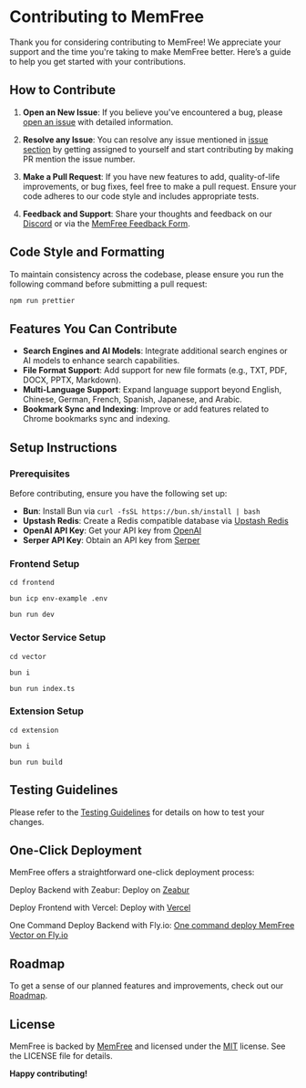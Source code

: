 # Contributing to MemFree

Thank you for considering contributing to MemFree! We appreciate your support and the time you're taking to make MemFree better. Here’s a guide to help you get started with your contributions.

## How to Contribute

1. **Open an New Issue**: If you believe you've encountered a bug, please [open an issue](https://github.com/memfreeme/memfree/issues) with detailed information.

2. **Resolve any Issue**: You can resolve any issue mentioned in [issue section](https://github.com/memfreeme/memfree/issues) by getting assigned to yourself and start contributing by making PR mention the issue number.

3. **Make a Pull Request**: If you have new features to add, quality-of-life improvements, or bug fixes, feel free to make a pull request. Ensure your code adheres to our code style and includes appropriate tests.
4. **Feedback and Support**: Share your thoughts and feedback on our [Discord](https://discord.com/invite/7QqyMSTaRq) or via the [MemFree Feedback Form](https://www.memfree.me/feedback).

## Code Style and Formatting

To maintain consistency across the codebase, please ensure you run the following command before submitting a pull request:

```bash
npm run prettier
```

## Features You Can Contribute

- **Search Engines and AI Models**: Integrate additional search engines or AI models to enhance search capabilities.
- **File Format Support**: Add support for new file formats (e.g., TXT, PDF, DOCX, PPTX, Markdown).
- **Multi-Language Support**: Expand language support beyond English, Chinese, German, French, Spanish, Japanese, and Arabic.
- **Bookmark Sync and Indexing**: Improve or add features related to Chrome bookmarks sync and indexing.

## Setup Instructions

### Prerequisites

Before contributing, ensure you have the following set up:

- **Bun**: Install Bun via `curl -fsSL https://bun.sh/install | bash`
- **Upstash Redis**: Create a Redis compatible database via [Upstash Redis](https://upstash.com/redis)
- **OpenAI API Key**: Get your API key from [OpenAI](https://openai.com)
- **Serper API Key**: Obtain an API key from [Serper](https://serper.dev)

### Frontend Setup

```
cd frontend

bun icp env-example .env

bun run dev
```

### Vector Service Setup

```
cd vector

bun i

bun run index.ts
```

### Extension Setup

```
cd extension

bun i

bun run build
```

## Testing Guidelines

Please refer to the [Testing Guidelines](./frontend/TESTING_GUIDELINES.md) for details on how to test your changes.

## One-Click Deployment

MemFree offers a straightforward one-click deployment process:

Deploy Backend with Zeabur: Deploy on [Zeabur](https://zeabur.com/templates/CE71SC?referralCode=memfree)

Deploy Frontend with Vercel: Deploy with [Vercel](https://vercel.com/new/clone?repository-url=https%3A%2F%2Fgithub.com%2Fmemfreeme%2Fmemfree&env=UPSTASH_REDIS_REST_URL%2CUPSTASH_REDIS_REST_TOKEN%2COPENAI_API_KEY%2CMEMFREE_HOST%2CAUTH_SECRET%2CAPI_TOKEN&envDescription=https%3A%2F%2Fgithub.com%2Fmemfreeme%2Fmemfree%2Fblob%2Fmain%2Ffrontend%2Fenv-example&project-name=memfree&repository-name=memfree&demo-title=MemFree&demo-description=MemFree+%E2%80%93+Hybrid+AI+Search+Engine&demo-url=https%3A%2F%2Fwww.memfree.me%2F&demo-image=https%3A%2F%2Fwww.memfree.me%2Fog.png&root-directory=frontend&teamSlug=parths-projects-9035e642)

One Command Deploy Backend with Fly.io: [One command deploy MemFree Vector on Fly.io](https://www.memfree.me/docs/deploy-memfree-fly-io)

## Roadmap

To get a sense of our planned features and improvements, check out our [Roadmap](https://www.memfree.me/roadmap).

## License

MemFree is backed by [MemFree](https://www.memfree.me/) and licensed under the [MIT](https://github.com/memfreeme/memfree/blob/main/LICENSE) license. See the LICENSE file for details.

**Happy contributing!**

